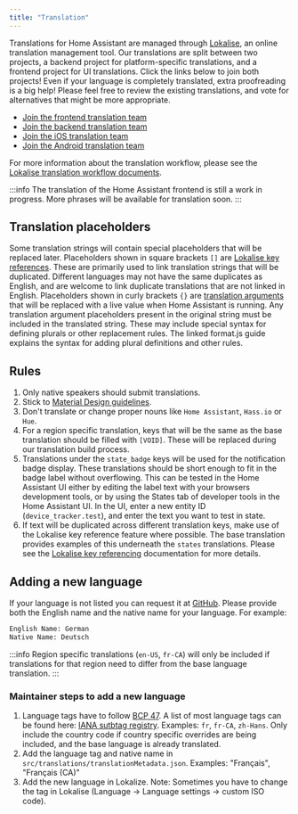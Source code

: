 ```yaml
---
title: "Translation"
---
```


Translations for Home Assistant are managed through [Lokalise](https://lokalise.co/), an online translation management tool. Our translations are split between two projects, a backend project for platform-specific translations, and a frontend project for UI translations. Click the links below to join both projects! Even if your language is completely translated, extra proofreading is a big help! Please feel free to review the existing translations, and vote for alternatives that might be more appropriate.

- [Join the frontend translation team](https://lokalise.com/signup/3420425759f6d6d241f598.13594006/all/)
- [Join the backend translation team](https://lokalise.com/signup/130246255a974bd3b5e8a1.51616605/all/)
- [Join the iOS translation team](https://lokalise.com/signup/834452985a05254348aee2.46389241/all/)
- [Join the Android translation team](https://lokalise.com/public/145814835dd655bc5ab0d0.36753359/)

For more information about the translation workflow, please see the [Lokalise translation workflow documents](https://docs.lokalise.co/category/iOzEuQPS53-for-team-leads-and-translators).

:::info
The translation of the Home Assistant frontend is still a work in progress. More phrases will be available for translation soon.
:::

## Translation placeholders

Some translation strings will contain special placeholders that will be replaced later. Placeholders shown in square brackets `[]` are [Lokalise key references](https://docs.lokalise.com/en/articles/1400528-key-referencing). These are primarily used to link translation strings that will be duplicated. Different languages may not have the same duplicates as English, and are welcome to link duplicate translations that are not linked in English. Placeholders shown in curly brackets `{}` are [translation arguments](https://formatjs.io/guides/message-syntax/) that will be replaced with a live value when Home Assistant is running. Any translation argument placeholders present in the original string must be included in the translated string. These may include special syntax for defining plurals or other replacement rules. The linked format.js guide explains the syntax for adding plural definitions and other rules.

## Rules

1. Only native speakers should submit translations.
2. Stick to [Material Design guidelines](https://material.io/guidelines/style/writing.html).
3. Don't translate or change proper nouns like `Home Assistant`, `Hass.io` or `Hue`.
4. For a region specific translation, keys that will be the same as the base translation should be filled with `[VOID]`. These will be replaced during our translation build process.
5. Translations under the `state_badge` keys will be used for the notification badge display. These translations should be short enough to fit in the badge label without overflowing. This can be tested in the Home Assistant UI either by editing the label text with your browsers development tools, or by using the States tab of developer tools in the Home Assistant UI. In the UI, enter a new entity ID (`device_tracker.test`), and enter the text you want to test in state.
6. If text will be duplicated across different translation keys, make use of the Lokalise key reference feature where possible. The base translation provides examples of this underneath the `states` translations. Please see the [Lokalise key referencing](https://docs.lokalise.com/articles/1400528-key-referencing) documentation for more details.

## Adding a new language

If your language is not listed you can request it at [GitHub](https://github.com/home-assistant/home-assistant-polymer/issues/new). Please provide both the English name and the native name for your language. For example:

```txt
English Name: German
Native Name: Deutsch
```

:::info
Region specific translations (`en-US`, `fr-CA`) will only be included if translations for that region need to differ from the base language translation.
:::

### Maintainer steps to add a new language

1. Language tags  have to follow [BCP 47](https://tools.ietf.org/html/bcp47). A list of most language tags can be found here: [IANA sutbtag registry](http://www.iana.org/assignments/language-subtag-registry/language-subtag-registry). Examples: `fr`, `fr-CA`, `zh-Hans`. Only include the country code if country specific overrides are being included, and the base language is already translated.
2. Add the language tag and native name in `src/translations/translationMetadata.json`.  Examples: "Français", "Français (CA)"
3. Add the new language in Lokalize.
Note: Sometimes you have to change the tag in Lokalise (Language -> Language settings -> custom ISO code).
